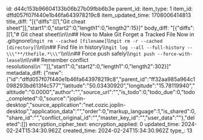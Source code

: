 id: d44c153b96604133b06b27b09fbb6b3e
parent_id: 
item_type: 1
item_id: dffd057f07f440e1b46fa643978219c8
item_updated_time: 1708006414813
title_diff: "[{\"diffs\":[[1,\"Git cheat sheet\"]],\"start1\":0,\"start2\":0,\"length1\":0,\"length2\":15}]"
body_diff: "[{\"diffs\":[[1,\"# Git cheat sheet\\\n\\\n## How to Make Git Forget a Tracked File Now in .gitignore\\\n`git rm --cached [filename]`\\\n`git rm -r --cached [directory]`\\\n\\\n## Find file in history\\\n`git log --all --full-history -- \\\"**/thefile.*\\\"`\\\n\\\n## Force push safely\\\n`git push --force-with-lease`\\\n\\\n## Remember conflict resolutions\\\n``\"]],\"start1\":0,\"start2\":0,\"length1\":0,\"length2\":302}]"
metadata_diff: {"new":{"id":"dffd057f07f440e1b46fa643978219c8","parent_id":"ff32aa985a964c1098293bd613f4c577","latitude":"50.03430920","longitude":"15.78119940","altitude":"0.0000","author":"","source_url":"","is_todo":0,"todo_due":0,"todo_completed":0,"source":"joplin-desktop","source_application":"net.cozic.joplin-desktop","application_data":"","order":0,"markup_language":1,"is_shared":0,"share_id":"","conflict_original_id":"","master_key_id":"","user_data":""},"deleted":[]}
encryption_cipher_text: 
encryption_applied: 0
updated_time: 2024-02-24T15:34:30.962Z
created_time: 2024-02-24T15:34:30.962Z
type_: 13